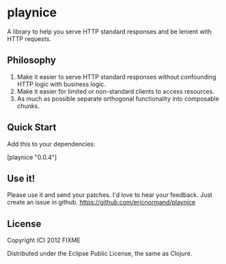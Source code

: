 # playnice

A library to help you serve HTTP standard responses and be lenient with HTTP requests.

## Philosophy

1. Make it easier to serve HTTP standard responses without confounding
   HTTP logic with business logic.
2. Make it easier for limited or non-standard clients to access resources.
3. As much as possible separate orthogonal functionality into composable chunks.

## Quick Start

Add this to your dependencies:

  [playnice "0.0.4"]

## Use it!

Please use it and send your patches. I'd love to hear your feedback.
Just create an issue in github.
https://github.com/ericnormand/playnice

## License

Copyright (C) 2012 FIXME

Distributed under the Eclipse Public License, the same as Clojure.
